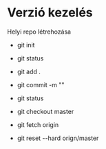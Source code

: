 # Verzió kezelés

Helyi repo létrehozása

- git init
- git status
- git add .
- git commit -m ""
- git status

- git checkout master 
- git fetch origin
- git reset --hard orign/master